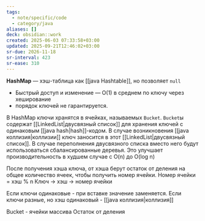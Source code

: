 ```yaml
---
tags:
  - note/specific/code
  - category/java
aliases: []
deck: obsidian::work
created: 2025-06-03 07:33:58+03:00
updated: 2025-09-21T12:46:02+03:00
sr-due: 2026-11-18
sr-interval: 423
sr-ease: 310
---
```


**HashMap**
—
хэш-таблица как [[java Hashtable]], но позволяет `null`
- Быстрый доступ и изменение — O(1) в среднем по ключу через хеширование
- порядок ключей не гарантируется.

В HashMap ключи хранятся в ячейках, называемых `Bucket`. `Bucket`ы содержат [[LinkedList|двусвязный список]] для хранения ключей с одинаковым [[java hash|hash]]-кодом. В случае возникновения [[java коллизия|коллизии]] ключ заносится в этот [[LinkedList|двусвязный список]]. В случае переполнения двусвязного списка вместо него будут использоваться сбалансированные деревья. Это улучшает производительность в худшем случае с O(n) до O(log n)

После получения хэша ключа, от хэша берут остаток от деления на общее количество ячеек, чтобы получить номер ячейки. Номер ячейки = хэш % n
Ключ -> хэш -> номер ячейки

Если ключи одинаковые - при вставке значение заменяется. Если ключи разные, но хэш одинаковый - [[java коллизия|коллизия]]

Bucket - ячейки массива
Остаток от деления
